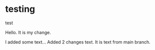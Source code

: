 # testing
test

Hello. It is my change.

I added some text...
Added 2 changes text.
It is text from main branch.
